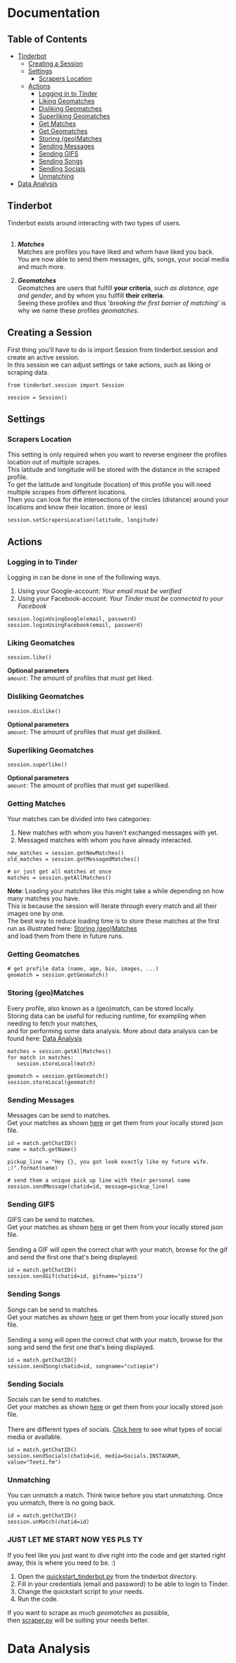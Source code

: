 # Documentation

<!-- TABLE OF CONTENTS -->
## Table of Contents

* [Tinderbot](#tinderbot)
  * [Creating a Session](#creating-a-session)
  * [Settings](#settings)
    * [Scrapers Location](#scrapers-location)
  * [Actions](#actions)
    * [Logging in to Tinder](#logging-in-to-tinder)
    * [Liking Geomatches](#liking-geomatches)
    * [Disliking Geomatches](#disliking-geomatches)
    * [Superliking Geomatches](#superliking-geomatches)
    * [Get Matches](#getting-matches)
    * [Get Geomatches](#getting-geomatches)
    * [Storing (geo)Matches](#storing-geomatches)
    * [Sending Messages](#sending-messages)
    * [Sending GIFS](#sending-gifs)
    * [Sending Songs](#sending-songs)
    * [Sending Socials](#sending-socials)
    * [Unmatching](#unmatching)
* [Data Analysis](#data-analysis)

## Tinderbot
Tinderbot exists around interacting with two types of users.</br>
</br>
1. ***Matches***</br>
Matches are profiles you have liked and whom have liked you back.</br>
You are now able to send them messages, gifs, songs, your social media and much more.</br>

2. ***Geomatches***</br>
Geomatches are users that fulfill **your criteria**, *such as distance, age and gender*, and by whom you fullfill **their criteria**.</br>
Seeing these profiles and thus '*breaking the first barrier of matching*' is why we name these profiles *geomatches*.</br>

## Creating a Session
First thing you'll have to do is import Session from tinderbot.session and create an active session.</br>
In this session we can adjust settings or take actions, such as liking or scraping data.
```
from tinderbot.session import Session

session = Session()
```

## Settings
### Scrapers Location
This setting is only required when you want to reverse engineer the profiles location out of multiple scrapes.</br>
This latitude and longitude will be stored with the distance in the scraped profile. </br>
To get the latitude and longitude (location) of this profile you will need multiple scrapes from different locations.</br>
Then you can look for the intersections of the circles (distance) around your locations and know their location. (more or less)</br>
```
session.setScrapersLocation(latitude, longitude)
```
## Actions
### Logging in to Tinder
Logging in can be done in one of the following ways.
1. Using your Google-account: *Your email must be verified*
2. Using your Facebook-account: *Your Tinder must be connected to your Facebook*
```
session.loginUsingGoogle(email, password)
session.loginUsingFacebook(email, password)
```
### Liking Geomatches
```
session.like()
```
**Optional parameters**</br>
```amount```: The amount of profiles that must get liked.

### Disliking Geomatches
```
session.dislike()
```
**Optional parameters**</br>
```amount```: The amount of profiles that must get disliked.

### Superliking Geomatches
```
session.superlike()
```
**Optional parameters**</br>
```amount```: The amount of profiles that must get superliked.

### Getting Matches
Your matches can be divided into two categories:
1. New matches with whom you haven't exchanged messages with yet.
2. Messaged matches with whom you have already interacted.
```
new_matches = session.getNewMatches()    
old_matches = session.getMessagedMatches()

# or just get all matches at once
matches = session.getAllMatches()
```
**Note**: Loading your matches like this might take a while depending on how many matches you have.</br>
This is because the session will iterate through every match and all their images one by one.</br>
The best way to reduce loading time is to store these matches at the first run as illustrated here: [Storing (geo)Matches](#storing-geomatches)</br>
and load them from there in future runs.</br>

### Getting Geomatches
```
# get profile data (name, age, bio, images, ...)
geomatch = session.getGeomatch()
```
### Storing (geo)Matches
Every profile, also known as a (geo)match, can be stored locally. </br>
Storing data can be useful for reducing runtime, for exampling when needing to fetch your matches,</br>
and for performing some data analysis. More about data analysis can be found here: [Data Analysis](#data-analysis)</br>
```
matches = session.getAllMatches()
for match in matches:
   session.storeLocal(match)
   
geomatch = session.getGeomatch()
session.storeLocal(geomatch)
```
### Sending Messages
Messages can be send to matches.</br>
Get your matches as shown [here](#getting-matches) or get them from your locally stored json file.</br>
 ```
id = match.getChatID()
name = match.getName()
 
pickup_line = "Hey {}, you got look exactly like my future wife. ;)".format(name)

# send them a unique pick up line with their personal name
session.sendMessage(chatid=id, message=pickup_line)
```
### Sending GIFS
GIFS can be send to matches.</br>
Get your matches as shown [here](#getting-matches) or get them from your locally stored json file.</br>
</br>
Sending a GIF will open the correct chat with your match, browse for the gif and send the first one that's being displayed.
```
id = match.getChatID()
session.sendGif(chatid=id, gifname="pizza")
```
### Sending Songs
Songs can be send to matches.</br>
Get your matches as shown [here](#getting-matches) or get them from your locally stored json file.</br>
</br>
Sending a song will open the correct chat with your match, browse for the song and send the first one that's being displayed.
```
id = match.getChatID()
session.sendSong(chatid=id, songname="cutiepie")
```
### Sending Socials
Socials can be send to matches.</br>
Get your matches as shown [here](#getting-matches) or get them from your locally stored json file.</br>
</br>
There are different types of socials. [Click here](https://github.com/frederikme/TinderBot/blob/master/tinderbot/helpers/socials.py) to see what types of social media or available.</br> 
```
id = match.getChatID()
session.sendSocials(chatid=id, media=Socials.INSTAGRAM, value="Teeti.fm")
```
### Unmatching
You can unmatch a match. Think twice before you start unmatching. Once you unmatch, there is no going back.
```
id = match.getChatID()
session.unMatch(chatid=id)
```

### JUST LET ME START NOW YES PLS TY
If you feel like you just want to dive right into the code and get started right away, this is where you need to be. :) </br>

1. Open the [quickstart_tinderbot.py](https://github.com/frederikme/TinderBot/blob/master/quickstart_tinderbot.py) from the tinderbot directory.
2. Fill in your credentials (email and password) to be able to login to Tinder.
3. Change the quickstart script to your needs.
4. Run the code.

If you want to scrape as much *geomatches* as possible,</br>
then [scraper.py](https://github.com/frederikme/TinderBot/blob/master/scraper.py) will be suiting your needs better.

# Data Analysis
